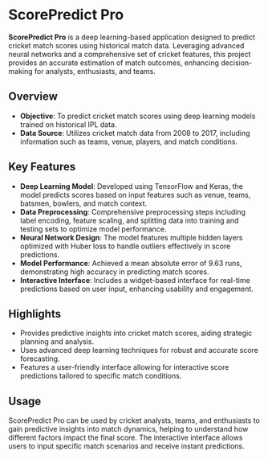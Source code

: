 # ScorePredict Pro

**ScorePredict Pro** is a deep learning-based application designed to predict cricket match scores using historical match data. Leveraging advanced neural networks and a comprehensive set of cricket features, this project provides an accurate estimation of match outcomes, enhancing decision-making for analysts, enthusiasts, and teams.

## Overview

- **Objective**: To predict cricket match scores using deep learning models trained on historical IPL data.
- **Data Source**: Utilizes cricket match data from 2008 to 2017, including information such as teams, venue, players, and match conditions.

## Key Features

- **Deep Learning Model**: Developed using TensorFlow and Keras, the model predicts scores based on input features such as venue, teams, batsmen, bowlers, and match context.
- **Data Preprocessing**: Comprehensive preprocessing steps including label encoding, feature scaling, and splitting data into training and testing sets to optimize model performance.
- **Neural Network Design**: The model features multiple hidden layers optimized with Huber loss to handle outliers effectively in score predictions.
- **Model Performance**: Achieved a mean absolute error of 9.63 runs, demonstrating high accuracy in predicting match scores.
- **Interactive Interface**: Includes a widget-based interface for real-time predictions based on user input, enhancing usability and engagement.

## Highlights

- Provides predictive insights into cricket match scores, aiding strategic planning and analysis.
- Uses advanced deep learning techniques for robust and accurate score forecasting.
- Features a user-friendly interface allowing for interactive score predictions tailored to specific match conditions.

## Usage

ScorePredict Pro can be used by cricket analysts, teams, and enthusiasts to gain predictive insights into match dynamics, helping to understand how different factors impact the final score. The interactive interface allows users to input specific match scenarios and receive instant predictions.
